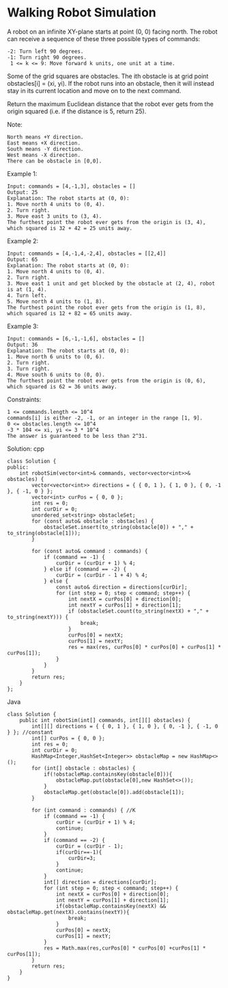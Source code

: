 # Walking Robot Simulation

A robot on an infinite XY-plane starts at point (0, 0) facing north. 
The robot can receive a sequence of these three possible types of commands:

    -2: Turn left 90 degrees.
    -1: Turn right 90 degrees.
     1 <= k <= 9: Move forward k units, one unit at a time.
     
Some of the grid squares are obstacles. The ith obstacle is at grid point obstacles[i] = (xi, yi).
If the robot runs into an obstacle, then it will instead stay in its current location and move on to the next command.

Return the maximum Euclidean distance that the robot ever gets from the origin squared (i.e. if the distance is 5, return 25).

Note:
    
    North means +Y direction.
    East means +X direction.
    South means -Y direction.
    West means -X direction.
    There can be obstacle in [0,0].
 

Example 1:

    Input: commands = [4,-1,3], obstacles = []
    Output: 25
    Explanation: The robot starts at (0, 0):
    1. Move north 4 units to (0, 4).
    2. Turn right.
    3. Move east 3 units to (3, 4).
    The furthest point the robot ever gets from the origin is (3, 4), which squared is 32 + 42 = 25 units away.

Example 2:

    Input: commands = [4,-1,4,-2,4], obstacles = [[2,4]]
    Output: 65
    Explanation: The robot starts at (0, 0):
    1. Move north 4 units to (0, 4).
    2. Turn right.
    3. Move east 1 unit and get blocked by the obstacle at (2, 4), robot is at (1, 4).
    4. Turn left.
    5. Move north 4 units to (1, 8).
    The furthest point the robot ever gets from the origin is (1, 8), which squared is 12 + 82 = 65 units away.

Example 3:

    Input: commands = [6,-1,-1,6], obstacles = []
    Output: 36
    Explanation: The robot starts at (0, 0):
    1. Move north 6 units to (0, 6).
    2. Turn right.
    3. Turn right.
    4. Move south 6 units to (0, 0).
    The furthest point the robot ever gets from the origin is (0, 6), which squared is 62 = 36 units away.
 

Constraints:

    1 <= commands.length <= 10^4
    commands[i] is either -2, -1, or an integer in the range [1, 9].
    0 <= obstacles.length <= 10^4
    -3 * 104 <= xi, yi <= 3 * 10^4
    The answer is guaranteed to be less than 2^31.

Solution:
cpp
    
    class Solution {
    public:
        int robotSim(vector<int>& commands, vector<vector<int>>& obstacles) {
            vector<vector<int>> directions = { { 0, 1 }, { 1, 0 }, { 0, -1 }, { -1, 0 } };
            vector<int> curPos = { 0, 0 };
            int res = 0;
            int curDir = 0; 
            unordered_set<string> obstacleSet;
            for (const auto& obstacle : obstacles) {
                obstacleSet.insert(to_string(obstacle[0]) + "," + to_string(obstacle[1]));
            }
    
            for (const auto& command : commands) {
                if (command == -1) {
                    curDir = (curDir + 1) % 4;
                } else if (command == -2) {
                    curDir = (curDir - 1 + 4) % 4; 
                } else {
                    const auto& direction = directions[curDir];
                    for (int step = 0; step < command; step++) {
                        int nextX = curPos[0] + direction[0];
                        int nextY = curPos[1] + direction[1];
                        if (obstacleSet.count(to_string(nextX) + "," + to_string(nextY))) {
                            break;
                        }
                        curPos[0] = nextX;
                        curPos[1] = nextY;
                        res = max(res, curPos[0] * curPos[0] + curPos[1] * curPos[1]);
                    }
                }
            }
            return res;
        }
    };

Java

    class Solution {
        public int robotSim(int[] commands, int[][] obstacles) {
            int[][] directions = { { 0, 1 }, { 1, 0 }, { 0, -1 }, { -1, 0 } }; //constant
            int[] curPos = { 0, 0 };
            int res = 0;
            int curDir = 0; 
            HashMap<Integer,HashSet<Integer>> obstacleMap = new HashMap<>();
            for (int[] obstacle : obstacles) {
                if(!obstacleMap.containsKey(obstacle[0])){
                    obstacleMap.put(obstacle[0],new HashSet<>());
                }
                obstacleMap.get(obstacle[0]).add(obstacle[1]);
            }
    
            for (int command : commands) { //K
                if (command == -1) {
                    curDir = (curDir + 1) % 4;
                    continue;
                }
                if (command == -2) {
                    curDir = (curDir - 1);
                    if(curDir==-1){
                        curDir=3;
                    }
                    continue;
                }
                int[] direction = directions[curDir];
                for (int step = 0; step < command; step++) {
                    int nextX = curPos[0] + direction[0];
                    int nextY = curPos[1] + direction[1];
                    if(obstacleMap.containsKey(nextX) && obstacleMap.get(nextX).contains(nextY)){
                        break;
                    }
                    curPos[0] = nextX;
                    curPos[1] = nextY;
                }
                res = Math.max(res,curPos[0] * curPos[0] +curPos[1] * curPos[1]);
            }
            return res;
        }
    }

